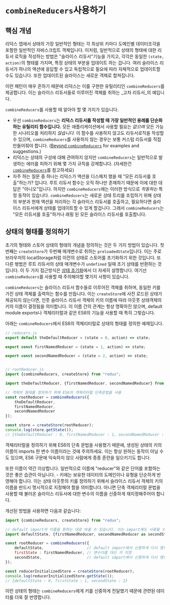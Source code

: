 # `combineReducers`사용하기

## 핵심 개념

리덕스 앱에서 상태의 가장 일반적인 형태는 각 최상위 키마다 도메인별 데이터조각을 포함한 일반적인 자바스크립트 객체입니다. 이처럼, 일반적으로 상태의 형태에 대한 리듀서 로직을 작성하는 방법은 "슬라이스 리듀서"기능을 가지고, 각각은 동일한 `(state, action)`의 형태를 가지며, 특정 상태의 부분을 업데이트 하는 겁니다. 여러 슬라이스 리듀서가 하나의 액션에 응답할 수 있고 독립적으로 필요에 따라 자체적으로 업데이트할 수도 있습니다. 또한 업데이트된 슬라이스는 새로운 객체로 합쳐집니다.

이런 패턴이 매우 흔하기 때문에 리덕스는 이를 구현한 유틸리티인 `combineReducers`를 제공합니다. 이는 슬라이스 리듀서들로 이루어진 객체를 취하는 _고차 리듀서_의 예입니다.

`combineReducers`를 사용할 때 알아야 할 몇 가지가 있습니다.

- 우선 `combineReducers`는 **리덕스 리듀서를 작성할 때 가장 일반적인 용례를 단순화 하는 유틸리티 함수입니다.** 모든 애플리케이션에서 사용할 필요는 *없으며* 모든 가능한 시나리오를 처리하지 *않습니다.* 이 함수를 사용하지 않고도 리듀서로직을 작성할 수 있으며, `combineReducers`를 사용하지 않는 경우는 보통 커스텀 리듀서를 직접 만들어줘야 합니다. ([Beyond `combineReducers`](./BeyondCombineReducers.md) for examples and suggestions.)  
- 리덕스는 상태의 구성에 대해 관여하지 않지만 `combineReducers`는 일반적으로 발생하는 에러를 피하기 위해 몇 가지 규칙을 강제합니다. (자세한건 [`combineReducers`](../../api/combineReducers.md)를 참고하세요)
- 자주 하는 질문 중 하나는 리덕스가 액션을 디스패치 했을 때 "모든 리듀서를 호출"하는가? 입니다. 루트 리듀서 함수는 오직 하나만 존재하기 때문에 이에 대한 대답은 "아니오"입니다. 하지만 `combineReducers`에는 이러한 방식으로 _작동하는_ 특정 동작이 있습니다. `combineReducers`는 새로운 상태 트리를 조립하기 위해 상태의 부분과 현재 액션을 처리하는 각 슬라이스 리듀서를 호출하고, 필요하다면 슬라이스 리듀서에게 상태를 업데이트할 수 있게 할겁니다. 그래서 `combineReducers`는 "모든 리듀서를 호출"하거나 래핑 된 모든 슬라이스 리듀서를 호출합니다.

## 상태의 형태를 정의하기

초기의 형태와 스토어 상태의 형태의 개념을 정의하는 것은 두 가지 방법이 있습니다. 첫 번째는 `createStore`가 두번째 매개변수로 취하는 `preloadedState`입니다. 이는 주로 브라우저의 localStorage처럼 이전의 상태로 스토어를 초기화하기 위한 것입니다. 또 다른 벙법은 루트 리듀서의 상태 매개변수가 `undefined` 일때 초기 상태를 반환하는 것입니다. 이 두 가지 접근방식은 [상태 초기화](./InitializingState.md)에서 더 자세히 설명합니다. 여기선 `combineReducers`를 사용할 때 주의해야할 몇가지 사항이 있습니다.

`combineReducers`는 슬라이스 리듀서 함수들로 이루어진 객체를 취하며, 동일한 키를 가진 상태 객체를 출력하는 함수를 만듭니다. 이는 `createStore`에 사전 로드된 상태가 제공되지 않는다면, 인풋 슬라이스 리듀서 객체의 키의 이름에 따라 아웃풋 상태객체의 키의 이름이 결정됨을 의미합니다. 이 이름 간의 관계는 항상 명확하진 않으며, default module exports나 객체리터럴과 같은 ES6의 기능을 사용할 때 특히 그렇습니다.

아래는 `combineReducers`에서 ES6의 객체리터럴로 상태의 형태를 정의한 예제입니다.

```js
// reducers.js
export default theDefaultReducer = (state = 0, action) => state;

export const firstNamedReducer = (state = 1, action) => state;

export const secondNamedReducer = (state = 2, action) => state;


// rootReducer.js
import {combineReducers, createStore} from "redux";

import theDefaultReducer, {firstNamedReducer, secondNamedReducer} from "./reducers";

// 객체의 형태를 정의하기 위해 ES6의 객체리터럴 단축문법을 사용
const rootReducer = combineReducers({
    theDefaultReducer,
    firstNamedReducer,
    secondNamedReducer
});

const store = createStore(rootReducer);
console.log(store.getState());
// {theDefaultReducer : 0, firstNamedReducer : 1, secondNamedReducer : 2}
```

객체리터럴을 정의하기 위해 ES6의 단축 문법을 사용했기 때문에, 생성된 상태의 키의 이름이 imports 한 변수 이름이라는 것에 주의하세요. 이는 항상 원하는 동작이 아닐 수도 있으며, ES6 구문에 익숙하지 않으 사람에게 종종 혼란을 일으키기도 합니다.

또한 이름이 약간 이상합니다. 일반적으로 이름에 "reducer"와 같은 단어를 포함하는 것은 좋은 습관이 아닙니다. - 키에는 보유한 데이터의 도메인이나 유형을 단순하게 반영해야 합니다. 이는 상태 아웃풋의 키를 정의하기 위해서 슬라이스 리듀서 객체의 키의 이름을 반드시 명시적으로 지정해야 함을 의미합니다. 아니면 단축 객체리터럴 문법을 사용할 때 불러온 슬라이스 리듀서에 대한 변수의 이름을 신중하게 재지정해주어야 합니다.

개선된 방법을 사용하면 다음과 같습니다:

```js
import {combineReducers, createStore} from "redux";

// default import의 이름을 원하는 대로 바꿀 수 있습니다. 이는 import에도 사용될 수 있습니다.
import defaultState, {firstNamedReducer, secondNamedReducer as secondState} from "./reducers";

const rootReducer = combineReducers({
    defaultState,                   // default import에서 신중하게 다시 명명된 것과 동일한 키 이름
    firstState : firstNamedReducer, // 변수이름 대신 키 지정
    secondState,                    // default import에서 신중하게 다시 명명된 것과 동일한 키 이름
});

const reducerInitializedStore = createStore(rootReducer);
console.log(reducerInitializedStore.getState());
// {defaultState : 0, firstState : 1, secondState : 2}
```

이런 상태의 형태는 `combineReducers`에게 키를 신중하게 전달했기 때문에 관련된 데이터를 더욱 잘 반영합니다.
